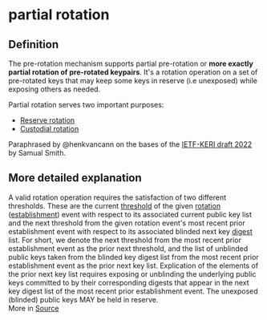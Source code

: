 # partial rotation
## Definition
The pre-rotation mechanism supports partial pre-rotation or **more exactly partial rotation of pre-rotated keypairs**. It's a rotation operation on a set of pre-rotated keys that may keep some keys in reserve (i.e unexposed) while exposing others as needed.

Partial rotation serves two important purposes:
- [Reserve rotation](reserve-rotation)
- [Custodial rotation](custodial-rotation)

Paraphrased by @henkvancann on the bases of the [IETF-KERI draft 2022](https://github.com/WebOfTrust/ietf-keri/blob/main/draft-ssmith-keri.md) by Samual Smith.

## More detailed explanation
A valid rotation operation requires the satisfaction of two different thresholds. These are the current [threshold](signing-threshold) of the given [rotation](rotation) ([establishment](establishment-event)) event with respect to its associated current public key list and the next threshold from the given rotation event's most recent prior establishment event with respect to its associated blinded next key [digest](digest) list. For short, we denote the next threshold from the most recent prior establishment event as the prior next threshold, and the list of unblinded public keys taken from the blinded key digest list from the most recent prior establishment event as the prior next key list. Explication of the elements of the prior next key list requires exposing or unblinding the underlying public keys committed to by their corresponding digests that appear in the next key digest list of the most recent prior establishment event. The unexposed (blinded) public keys MAY be held in reserve.  
More in [Source](https://github.com/WebOfTrust/ietf-keri/blob/main/draft-ssmith-keri.md#partial-pre-rotation-detail)